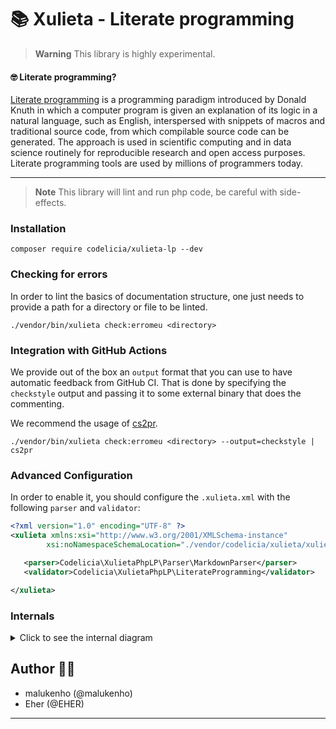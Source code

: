 📚 Xulieta - Literate programming
=================================

> **Warning**
> This library is highly experimental.

#### 🤓 Literate programming?

[Literate programming][1] is a programming paradigm introduced by Donald Knuth in
which a computer program is given an explanation of its logic in a natural language,
such as English, interspersed with snippets of macros and traditional source code,
from which compilable source code can be generated. The approach is used in scientific
computing and in data science routinely for reproducible research and open access
purposes. Literate programming tools are used by millions of programmers today.

---

> **Note**
> This library will lint and run php code, be careful with side-effects.

### Installation

 ```shell script
 composer require codelicia/xulieta-lp --dev
 ```

### Checking for errors

In order to lint the basics of documentation structure, one just needs to
provide a path for a directory or file to be linted.

 ```shell script
 ./vendor/bin/xulieta check:erromeu <directory>
 ```

### Integration with GitHub Actions

We provide out  of the box an  `output` format that you can  use to have
automatic  feedback from  GitHub  CI.  That is  done  by specifying  the
`checkstyle` output and passing it to some external binary that does the
commenting.

We recommend the usage of [cs2pr][2].

 ```shell script
 ./vendor/bin/xulieta check:erromeu <directory> --output=checkstyle | cs2pr
 ```

### Advanced Configuration

In order to enable it, you should configure the `.xulieta.xml` with the following
`parser` and `validator`:

 ```xml
<?xml version="1.0" encoding="UTF-8" ?>
<xulieta xmlns:xsi="http://www.w3.org/2001/XMLSchema-instance"
         xsi:noNamespaceSchemaLocation="./vendor/codelicia/xulieta/xulieta.xsd">

    <parser>Codelicia\XulietaPhpLP\Parser\MarkdownParser</parser>
    <validator>Codelicia\XulietaPhpLP\LiterateProgramming</validator>

</xulieta>
 ```

### Internals

<details>
  <summary>Click to see the internal diagram</summary>

```mermaid
classDiagram
direction BT
class CodeRunner {
   __invoke(code)
}
class EvalStrategy {
   __invoke(code)
}
class LiterateProgramming {
   getViolation(sampleCode)
   supports(sampleCode)
   hasViolation(sampleCode)
}
class MarkdownParser {
   supportedExtensions()
   supports(file)
   getAllSampleCodes(file)
}
class Strategy {
   __invoke(code)
}
class TemporaryFileStrategy {
   __invoke(code)
}
class Validator {
   getViolation(sampleCode)
   supports(sampleCode)
   hasViolation(sampleCode)
}

EvalStrategy  ..>  Strategy
LiterateProgramming  ..>  Validator
TemporaryFileStrategy  ..>  Strategy
```
</details>

## Author 🎩✨

- malukenho (@malukenho)
- Eher (@EHER)

---
[1]:https://en.wikipedia.org/wiki/Literate_programming
[2]:https://github.com/staabm/annotate-pull-request-from-checkstyle

